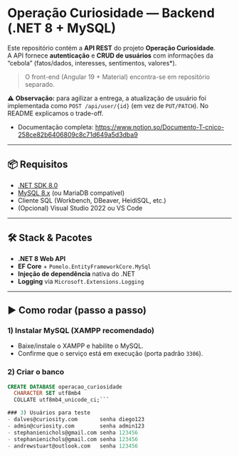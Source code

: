 # Operação Curiosidade — Backend (.NET 8 + MySQL)

Este repositório contém a **API REST** do projeto **Operação Curiosidade**.  
A API fornece **autenticação** e **CRUD de usuários** com informações da “cebola” (fatos/dados, interesses, sentimentos, valores*).  

> O front-end (Angular 19 + Material) encontra-se em repositório separado.

⚠️ **Observação:** para agilizar a entrega, a atualização de usuário foi implementada como `POST /api/user/{id}` (em vez de `PUT/PATCH`). No README explicamos o trade-off.

- Documentação completa: https://www.notion.so/Documento-T-cnico-258ce82b6406809c8c71d649a5d3dba9
---

## 📦 Requisitos
- [.NET SDK 8.0](https://dotnet.microsoft.com/download)
- [MySQL 8.x](https://dev.mysql.com/downloads/) (ou MariaDB compatível)
- Cliente SQL (Workbench, DBeaver, HeidiSQL, etc.)
- (Opcional) Visual Studio 2022 ou VS Code

---

## 🛠 Stack & Pacotes
- **.NET 8 Web API**
- **EF Core** + `Pomelo.EntityFrameworkCore.MySql`
- **Injeção de dependência** nativa do .NET
- **Logging** via `Microsoft.Extensions.Logging`

---

## ▶ Como rodar (passo a passo)

### 1) Instalar MySQL (XAMPP recomendado)
- Baixe/instale o XAMPP e habilite o MySQL.
- Confirme que o serviço está em execução (porta padrão `3306`).

### 2) Criar o banco
```sql
CREATE DATABASE operacao_curiosidade
  CHARACTER SET utf8mb4
  COLLATE utf8mb4_unicode_ci;```

### 3) Usuários para teste
- dalves@curiosity.com       senha diego123
- admin@curiosity.com        senha admin123
- stephanienichols@gmail.com senha 123456
- stephanienichols@gmail.com senha 123456
- andrewstuart@outlook.com   senha 123456